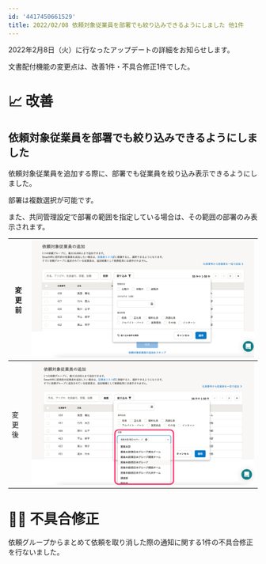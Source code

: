 ```yaml
---
id: '4417450661529'
title: 2022/02/08 依頼対象従業員を部署でも絞り込みできるようにしました 他1件
---
```

2022年2月8日（火）に行なったアップデートの詳細をお知らせします。

文書配付機能の変更点は、改善1件・不具合修正1件でした。

# 📈 改善

## 依頼対象従業員を部署でも絞り込みできるようにしました

依頼対象従業員を追加する際に、部署でも従業員を絞り込み表示できるようにしました。

部署は複数選択が可能です。

また、共同管理設定で部署の範囲を指定している場合は、その範囲の部署のみ表示されます。

| 変更前 | ![](./__________2022-02-01_12_37_41-2.png) |
| --- | --- |
| 変更後 | ![](./__________2022-02-09_12_07_10.png) |

# 👨‍⚕️ 不具合修正

依頼グループからまとめて依頼を取り消した際の通知に関する1件の不具合修正を行ないました。
